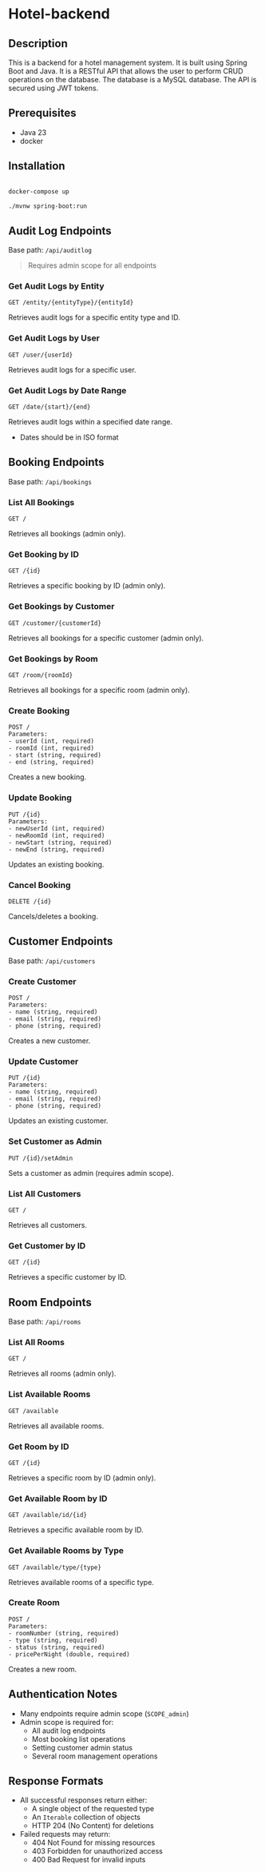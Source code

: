 # Hotel-backend

## Description

This is a backend for a hotel management system. It is built using Spring Boot and Java. It is a RESTful API that allows the user to perform CRUD operations on the database. The database is a MySQL database. The API is secured using JWT tokens. 

## Prerequisites

- Java 23
- docker

## Installation

```bash	

docker-compose up

./mvnw spring-boot:run


```

## Audit Log Endpoints
Base path: `/api/auditlog`
> Requires admin scope for all endpoints

### Get Audit Logs by Entity
```
GET /entity/{entityType}/{entityId}
```
Retrieves audit logs for a specific entity type and ID.

### Get Audit Logs by User
```
GET /user/{userId}
```
Retrieves audit logs for a specific user.

### Get Audit Logs by Date Range
```
GET /date/{start}/{end}
```
Retrieves audit logs within a specified date range.
- Dates should be in ISO format

## Booking Endpoints
Base path: `/api/bookings`

### List All Bookings
```
GET /
```
Retrieves all bookings (admin only).

### Get Booking by ID
```
GET /{id}
```
Retrieves a specific booking by ID (admin only).

### Get Bookings by Customer
```
GET /customer/{customerId}
```
Retrieves all bookings for a specific customer (admin only).

### Get Bookings by Room
```
GET /room/{roomId}
```
Retrieves all bookings for a specific room (admin only).

### Create Booking
```
POST /
Parameters:
- userId (int, required)
- roomId (int, required)
- start (string, required)
- end (string, required)
```
Creates a new booking.

### Update Booking
```
PUT /{id}
Parameters:
- newUserId (int, required)
- newRoomId (int, required)
- newStart (string, required)
- newEnd (string, required)
```
Updates an existing booking.

### Cancel Booking
```
DELETE /{id}
```
Cancels/deletes a booking.

## Customer Endpoints
Base path: `/api/customers`

### Create Customer
```
POST /
Parameters:
- name (string, required)
- email (string, required)
- phone (string, required)
```
Creates a new customer.

### Update Customer
```
PUT /{id}
Parameters:
- name (string, required)
- email (string, required)
- phone (string, required)
```
Updates an existing customer.

### Set Customer as Admin
```
PUT /{id}/setAdmin
```
Sets a customer as admin (requires admin scope).

### List All Customers
```
GET /
```
Retrieves all customers.

### Get Customer by ID
```
GET /{id}
```
Retrieves a specific customer by ID.

## Room Endpoints
Base path: `/api/rooms`

### List All Rooms
```
GET /
```
Retrieves all rooms (admin only).

### List Available Rooms
```
GET /available
```
Retrieves all available rooms.

### Get Room by ID
```
GET /{id}
```
Retrieves a specific room by ID (admin only).

### Get Available Room by ID
```
GET /available/id/{id}
```
Retrieves a specific available room by ID.

### Get Available Rooms by Type
```
GET /available/type/{type}
```
Retrieves available rooms of a specific type.

### Create Room
```
POST /
Parameters:
- roomNumber (string, required)
- type (string, required)
- status (string, required)
- pricePerNight (double, required)
```
Creates a new room.

## Authentication Notes
- Many endpoints require admin scope (`SCOPE_admin`)
- Admin scope is required for:
  - All audit log endpoints
  - Most booking list operations
  - Setting customer admin status
  - Several room management operations

## Response Formats
- All successful responses return either:
  - A single object of the requested type
  - An `Iterable` collection of objects
  - HTTP 204 (No Content) for deletions
- Failed requests may return:
  - 404 Not Found for missing resources
  - 403 Forbidden for unauthorized access
  - 400 Bad Request for invalid inputs